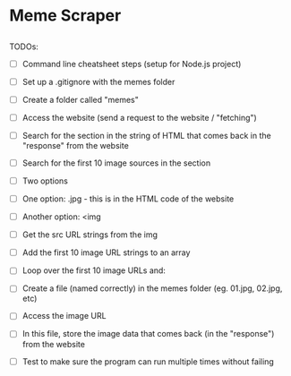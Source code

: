 # Meme Scraper 






##
TODOs: 


 - [ ] Command line cheatsheet steps (setup for Node.js project)

 - [ ] Set up a .gitignore with the memes folder

 - [ ] Create a folder called "memes"

 - [ ] Access the website (send a request to the website / "fetching")

 - [ ] Search for the section in the string of HTML that comes back in the 
 "response" from the website
 - [ ] Search for the first 10 image sources in the section

 - [ ] Two options
 - [ ] One option: .jpg - this is in the HTML code of the website
 - [ ] Another option: <img

 - [ ] Get the src URL strings from the img

 - [ ] Add the first 10 image URL strings to an array

 - [ ] Loop over the first 10 image URLs and:
 - [ ] Create a file (named correctly) in the memes folder (eg. 01.jpg, 02.jpg, etc)
 - [ ] Access the image URL

 - [ ] In this file, store the image data that comes back (in the "response") from the website

 - [ ] Test to make sure the program can run multiple times without failing